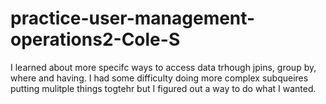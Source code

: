 # practice-user-management-operations2-Cole-S

I learned about more specifc ways to access data trhough jpins, group by, where and having. I had some difficulty doing more complex subqueires putting mulitple things togtehr but I figured out a way to do what I wanted. 
